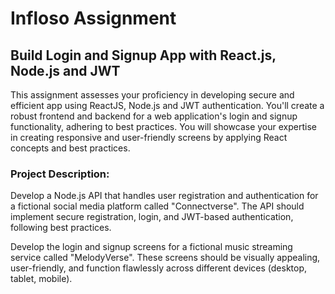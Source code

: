 # Infloso Assignment

## Build Login and Signup App with React.js, Node.js and JWT
This assignment assesses your proficiency in developing secure and efficient app using ReactJS, Node.js and JWT authentication. You'll create a robust frontend and backend for a web application's login and signup functionality, adhering to best practices. You will showcase your expertise in creating responsive and user-friendly screens by applying React concepts and best practices.

### Project Description:

Develop a Node.js API that handles user registration and authentication for a fictional social media platform called "Connectverse". The API should implement secure registration, login, and JWT-based authentication, following best practices.

Develop the login and signup screens for a fictional music streaming service called "MelodyVerse". These screens should be visually appealing, user-friendly, and function flawlessly across different devices (desktop, tablet, mobile).
